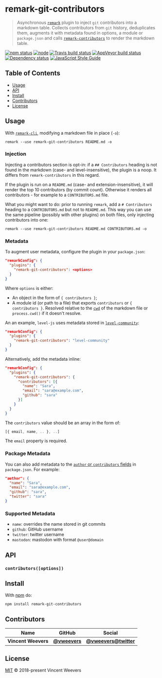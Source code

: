 # remark-git-contributors

> Asynchronous [`remark`](https://github.com/remarkjs/remark) plugin to inject `git` contributors into a markdown table. Collects contributors from `git` history, deduplicates them, augments it with metadata found in options, a module or `package.json` and calls [`remark-contributors`](https://github.com/hughsk/remark-contributors) to render the markdown table.

[![npm status](http://img.shields.io/npm/v/remark-git-contributors.svg?style=flat-square)](https://www.npmjs.org/package/remark-git-contributors)
[![node](https://img.shields.io/node/v/remark-git-contributors.svg?style=flat-square)](https://www.npmjs.org/package/remark-git-contributors)
[![Travis build status](https://img.shields.io/travis/vweevers/remark-git-contributors.svg?style=flat-square&label=travis)](http://travis-ci.org/vweevers/remark-git-contributors)
[![AppVeyor build status](https://img.shields.io/appveyor/ci/vweevers/remark-git-contributors.svg?style=flat-square&label=appveyor)](https://ci.appveyor.com/project/vweevers/remark-git-contributors)
[![Dependency status](https://img.shields.io/david/vweevers/remark-git-contributors.svg?style=flat-square)](https://david-dm.org/vweevers/remark-git-contributors)
[![JavaScript Style Guide](https://img.shields.io/badge/code_style-standard-brightgreen.svg?style=flat-square)](https://standardjs.com)

## Table of Contents

-   [Usage](#usage)
-   [API](#api)
-   [Install](#install)
-   [Contributors](#contributors)
-   [License](#license)

## Usage

With [`remark-cli`](https://www.npmjs.com/package/remark-cli), modifying a markdown file in place (`-o`):

    remark --use remark-git-contributors README.md -o

### Injection

Injecting a contributors section is opt-in: if a `## Contributors` heading is not found in the markdown (case- and level-insensitive), the plugin is a noop. It differs from `remark-contributors` in this regard.

If the plugin is run on a `README.md` (case- and extension-insensitive), it will render the top 10 contributors (by commit count). Otherwise it renders all contributors - for example to a `CONTRIBUTORS.md` file.

What you might want to do: prior to running `remark`, add a `# Contributors` heading to a `CONTRIBUTORS.md` but not to `README.md`. This way you can use the same pipeline (possibly with other plugins) on both files, only injecting contributors into one:

    remark --use remark-git-contributors README.md CONTRIBUTORS.md -o

### Metadata

To augment user metadata, configure the plugin in your `package.json`:

```json
"remarkConfig": {
  "plugins": {
    "remark-git-contributors": <options>
  }
}
```

Where `options` is either:

-   An object in the form of `{ contributors }`;
-   A module id (or path to a file) that exports `contributors` or `{ contributors }`. Resolved relative to the [`cwd`](https://github.com/vfile/vfile#vfilecwd) of the markdown file or `process.cwd()` if it doesn't resolve.

An an example, `level-js` uses metadata stored in [`level-community`](https://www.npmjs.com/package/level-community):

```json
"remarkConfig": {
  "plugins": {
    "remark-git-contributors": "level-community"
  }
}
```

Alternatively, add the metadata inline:

```json
"remarkConfig": {
  "plugins": {
    "remark-git-contributors": {
      "contributors": [{
        "name": "Sara",
        "email": "sara@example.com",
        "github": "sara"
      }]
    }
  }
}
```

The `contributors` value should be an array in the form of:

```js
[{ email, name, .. }, ..]
```

The `email` property is required.

### Package Metadata

You can also add metadata to the [`author` or `contributors` fields](https://docs.npmjs.com/files/package.json#people-fields-author-contributors) in `package.json`. For example:

```json
"author": {
  "name": "Sara",
  "email": "sara@example.com",
  "github": "sara",
  "twitter": "sara"
}
```

### Supported Metadata

-   `name`: overrides the name stored in git commits
-   `github`: GitHub username
-   `twitter`: twitter username
-   `mastodon`: mastodon with format `@user@domain`

## API

### `contributors([options])`

## Install

With [npm](https://npmjs.org) do:

    npm install remark-git-contributors

## Contributors

| Name                | GitHub                                       | Social                                                |
| ------------------- | -------------------------------------------- | ----------------------------------------------------- |
| **Vincent Weevers** | [**@vweevers**](https://github.com/vweevers) | [**@vweevers@twitter**](https://twitter.com/vweevers) |

## License

[MIT](http://opensource.org/licenses/MIT) © 2018-present Vincent Weevers
